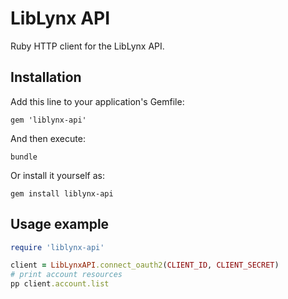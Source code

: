 # LibLynx API

Ruby HTTP client for the LibLynx API.

## Installation

Add this line to your application's Gemfile:

```
gem 'liblynx-api'
```

And then execute:

```
bundle
```

Or install it yourself as:

```
gem install liblynx-api
```

## Usage example

```ruby
require 'liblynx-api'

client = LibLynxAPI.connect_oauth2(CLIENT_ID, CLIENT_SECRET)
# print account resources
pp client.account.list
```
